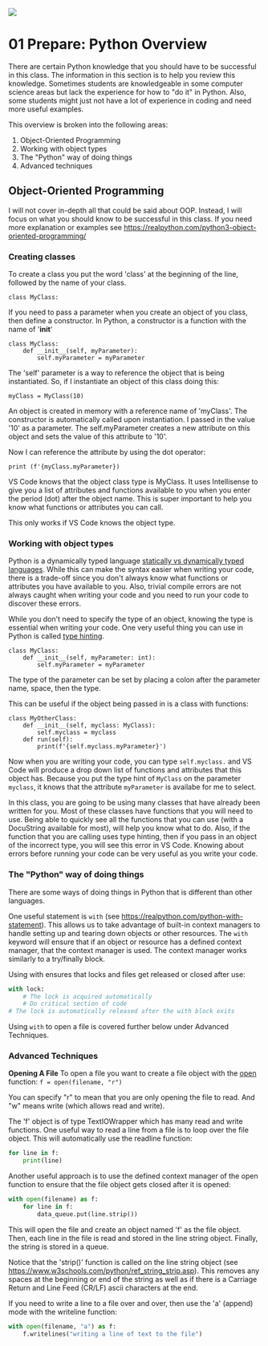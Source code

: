 ![](../../banner.png)

# 01 Prepare: Python Overview

There are certain Python knowledge that you should have to be successful in this class. The information in this section is to help you review this knowledge. Sometimes students are knowledgeable in some computer science areas but lack the experience for how to "do it" in Python. Also, some students might just not have a lot of experience in coding and need more useful examples.

This overview is broken into the following areas:
1. Object-Oriented Programming
2. Working with object types
3. The "Python" way of doing things
4. Advanced techniques 

## Object-Oriented Programming

I will not cover in-depth all that could be said about OOP. Instead, I will focus on what you should know to be successful in this class. If you need more explanation or examples see https://realpython.com/python3-object-oriented-programming/

### Creating classes

To create a class you put the word 'class' at the beginning of the line, followed by the name of your class.

```
class MyClass:
```

If you need to pass a parameter when you create an object of you class, then define a constructor. In Python, a constructor is a function with the name of '__init__'

```
class MyClass:
    def __init__(self, myParameter):
        self.myParameter = myParameter
```

The 'self' parameter is a way to reference the object that is being instantiated. So, if I instantiate an object of this class doing this:

```
myClass = MyClass(10)
```

An object is created in memory with a reference name of 'myClass'. The constructor is automatically called upon instantiation. I passed in the value '10' as a parameter. The self.myParameter creates a new attribute on this object and sets the value of this attribute to '10'. 

Now I can reference the attribute by using the dot operator:

```
print (f'{myClass.myParameter})
```

VS Code knows that the object class type is MyClass. It uses Intellisense to give you a list of attributes and functions available to you when you enter the period (dot) after the object name. This is super important to help you know what functions or attributes you can call. 

This only works if VS Code knows the object type.

### Working with object types

Python is a dynamically typed language [statically vs dynamically typed languages](https://stackoverflow.com/questions/1517582/what-is-the-difference-between-statically-typed-and-dynamically-typed-languages). While this can make the syntax easier when writing your code, there is a trade-off since you don't always know what functions or attributes you have available to you. Also, trivial compile errors are not always caught when writing your code and you need to run your code to discover these errors.

While you don't need to specify the type of an object, knowing the type is essential when writing your code. One very useful thing you can use in Python is called [type hinting](https://realpython.com/lessons/type-hinting).

```
class MyClass:
    def __init__(self, myParameter: int):
        self.myParameter = myParameter
```

The type of the parameter can be set by placing a colon after the parameter name, space, then the type.

This can be useful if the object being passed in is a class with functions:

```
class MyOtherClass:
    def __init__(self, myclass: MyClass):
        self.myclass = myclass
    def run(self):
        print(f'{self.myclass.myParameter}')
```

Now when you are writing your code, you can type `self.myclass.` and VS Code will produce a drop down list of functions and attributes that this object has. Because you put the type hint of `MyClass` on the parameter `myclass`, it knows that the attribute `myParameter` is availabe for me to select. 

In this class, you are going to be using many classes that have already been written for you. Most of these classes have functions that you will need to use. Being able to quickly see all the functions that you can use (with a DocuString available for most), will help you know what to do. Also, if the function that you are calling uses type hinting, then if you pass in an object of the incorrect type, you will see this error in VS Code. Knowing about errors before running your code can be very useful as you write your code.

### The "Python" way of doing things
There are some ways of doing things in Python that is different than other languages.

One useful statement is `with` (see https://realpython.com/python-with-statement). This allows us to take advantage of built-in context managers to handle setting up and tearing down objects or other resources. The `with` keyword will ensure that if an object or resource has a defined context manager, that the context manager is used. The context manager works similarly to a try/finally block.

Using with ensures that locks and files get released or closed after use:

```python
with lock:
    # The lock is acquired automatically 
    # Do critical section of code
# The lock is automatically released after the with block exits
```
Using `with` to open a file is covered further below under Advanced Techniques.

### Advanced Techniques

**Opening A File**
To open a file you want to create a file object with the [open](https://www.w3schools.com/python/ref_func_open.asp) function:
```f = open(filename, "r")```

You can specify "r" to mean that you are only opening the file to read. And "w" means write (which allows read and write).

The 'f' object is of type TextIOWrapper which has many read and write functions. One useful way to read a line from a file is to loop over the file object. This will automatically use the readline function:
```python
for line in f:
    print(line)
```

Another useful approach is to use the defined context manager of the open function to ensure that the file object gets closed after it is opened:
```python
with open(filename) as f:
    for line in f:
        data_queue.put(line.strip())
```

This will open the file and create an object named 'f' as the file object. Then, each line in the file is read and stored in the line string object. Finally, the string is stored in a queue.

Notice that the 'strip()' function is called on the line string object (see https://www.w3schools.com/python/ref_string_strip.asp). This removes any spaces at the beginning or end of the string as well as if there is a Carriage Return and Line Feed (CR/LF) ascii characters at the end.

If you need to write a line to a file over and over, then use the 'a' (append) mode with the writeline function:
```python
with open(filename, "a") as f:
    f.writelines("writing a line of text to the file")
```
